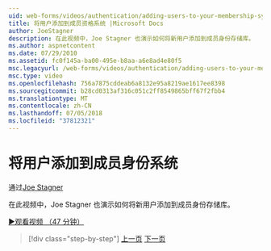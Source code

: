 ```yaml
---
uid: web-forms/videos/authentication/adding-users-to-your-membership-system
title: 将用户添加到成员资格系统 |Microsoft Docs
author: JoeStagner
description: 在此视频中，Joe Stagner 也演示如何将新用户添加到成员身份存储库。
ms.author: aspnetcontent
ms.date: 07/29/2010
ms.assetid: fc0f145a-ba00-495e-b8aa-a6e8ad4e80f5
msc.legacyurl: /web-forms/videos/authentication/adding-users-to-your-membership-system
msc.type: video
ms.openlocfilehash: 756a7875cddeab6a8132e95a8219ae1617ee8398
ms.sourcegitcommit: b28cd0313af316c051c2ff8549865bff67f2fbb4
ms.translationtype: MT
ms.contentlocale: zh-CN
ms.lasthandoff: 07/05/2018
ms.locfileid: "37812321"
---
```

<a name="adding-users-to-your-membership-system"></a>将用户添加到成员身份系统
====================
通过[Joe Stagner](https://github.com/JoeStagner)

在此视频中，Joe Stagner 也演示如何将新用户添加到成员身份存储库。

[&#9654;观看视频 （47 分钟）](https://channel9.msdn.com/Blogs/ASP-NET-Site-Videos/adding-users-to-your-membership-system)

> [!div class="step-by-step"]
> [上一页](validating-users-with-the-login-control.md)
> [下一页](logging-users-into-your-membership-system.md)
